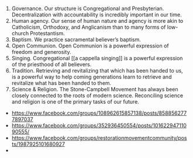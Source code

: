 
1. Governance. Our structure is Congregational and Presbyterian. Decentralization with accountability is incredibly important in our time.
2. Human agency. Our sense of human nature and agency is more akin to Catholicism, Orthodoxy, and Anglicanism than to many forms of low-church Protestantism.
3. Baptism. We practice sacramental believer’s baptism.
4. Open Communion. Open Communion is a powerful expression of freedom and generosity.
5. Singing. Congregational [[a cappella singing]] is a powerful expression of the priesthood of all believers.
6. Tradition. Retrieving and revitalizing that which has been handed to us, is a powerful way to help coming generations learn to retrieve and revitalize what has been handed to them.
7. Science & Religion. The Stone-Campbell Movement has always been closely connected to the roots of modern science. Reconciling science and religion is one of the primary tasks of our future.


- https://www.facebook.com/groups/108962615857138/posts/8588562777897037
- https://www.facebook.com/groups/352936450554/posts/10162294711090555/
- https://www.facebook.com/groups/restorationmovementcommunity/posts/1987925101680927
- 